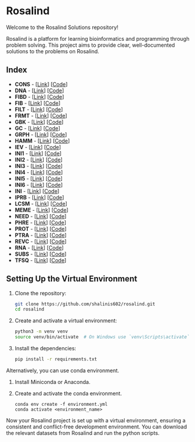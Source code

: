 # Rosalind 
Welcome to the Rosalind Solutions repository! 

Rosalind is a platform for learning bioinformatics and programming through problem solving. This project aims to provide clear, well-documented solutions to the problems on Rosalind. 

## Index

* **CONS** - [[Link](https://rosalind.info/problems/cons/)] [[Code](https://github.com/shalinis602/Rosalind/blob/main/cons.py)]
* **DNA** - [[Link](https://rosalind.info/problems/dna/)] [[Code](https://github.com/shalinis602/Rosalind/blob/main/dna.py)]
* **FIBD** - [[Link](https://rosalind.info/problems/fibd/)] [[Code](https://github.com/shalinis602/Rosalind/blob/main/fibd.py)]
* **FIB** - [[Link](https://rosalind.info/problems/fib/)] [[Code](https://github.com/shalinis602/Rosalind/blob/main/fib.py)]
* **FILT** - [[Link](https://rosalind.info/problems/filt/)] [[Code](https://github.com/shalinis602/Rosalind/blob/main/filt.py)]
* **FRMT** - [[Link](https://rosalind.info/problems/frmt/)] [[Code](https://github.com/shalinis602/Rosalind/blob/main/frmt.py)]
* **GBK** - [[Link](https://rosalind.info/problems/gbk/)] [[Code](https://github.com/shalinis602/Rosalind/blob/main/gbk.py)]
* **GC** - [[Link](https://rosalind.info/problems/gc/)] [[Code](https://github.com/shalinis602/Rosalind/blob/main/gc_1.py)]
* **GRPH** - [[Link](https://rosalind.info/problems/grph/)] [[Code](https://github.com/shalinis602/Rosalind/blob/main/grph.py)]
* **HAMM** - [[Link](https://rosalind.info/problems/hamm/)] [[Code](https://github.com/shalinis602/Rosalind/blob/main/hamm.py)]
* **IEV** - [[Link](https://rosalind.info/problems/iev/)] [[Code](https://github.com/shalinis602/Rosalind/blob/main/iev.py)]
* **INI1** - [[Link](https://rosalind.info/problems/ini1/)] [[Code](https://github.com/shalinis602/Rosalind/blob/main/ini1.py)]
* **INI2** - [[Link](https://rosalind.info/problems/ini2/)] [[Code](https://github.com/shalinis602/Rosalind/blob/main/ini2.py)]
* **INI3** - [[Link](https://rosalind.info/problems/ini3/)] [[Code](https://github.com/shalinis602/Rosalind/blob/main/ini3.py)]
* **INI4** - [[Link](https://rosalind.info/problems/ini4/)] [[Code](https://github.com/shalinis602/Rosalind/blob/main/ini4.py)]
* **INI5** - [[Link](https://rosalind.info/problems/ini5/)] [[Code](https://github.com/shalinis602/Rosalind/blob/main/ini5.py)]
* **INI6** - [[Link](https://rosalind.info/problems/ini6/)] [[Code](https://github.com/shalinis602/Rosalind/blob/main/ini6.py)]
* **INI** - [[Link](https://rosalind.info/problems/ini/)] [[Code](https://github.com/shalinis602/Rosalind/blob/main/ini.py)]
* **IPRB** - [[Link](https://rosalind.info/problems/iprb/)] [[Code](https://github.com/shalinis602/Rosalind/blob/main/iprb.py)]
* **LCSM** - [[Link](https://rosalind.info/problems/lcsm/)] [[Code](https://github.com/shalinis602/Rosalind/blob/main/lcsm.py)]
* **MEME** - [[Link](https://rosalind.info/problems/meme/)] [[Code](https://github.com/shalinis602/Rosalind/blob/main/meme.py)]
* **NEED** - [[Link](https://rosalind.info/problems/need/)] [[Code](https://github.com/shalinis602/Rosalind/blob/main/need.py)]
* **PHRE** - [[Link](https://rosalind.info/problems/phre/)] [[Code](https://github.com/shalinis602/Rosalind/blob/main/phre.py)]
* **PROT** - [[Link](https://rosalind.info/problems/prot/)] [[Code](https://github.com/shalinis602/Rosalind/blob/main/prot.py)]
* **PTRA** - [[Link](https://rosalind.info/problems/ptra/)] [[Code](https://github.com/shalinis602/Rosalind/blob/main/ptra.py)]
* **REVC** - [[Link](https://rosalind.info/problems/revc/)] [[Code](https://github.com/shalinis602/Rosalind/blob/main/revc.py)]
* **RNA** - [[Link](https://rosalind.info/problems/rna/)] [[Code](https://github.com/shalinis602/Rosalind/blob/main/rna.py)]
* **SUBS** - [[Link](https://rosalind.info/problems/subs/)] [[Code](https://github.com/shalinis602/Rosalind/blob/main/subs.py)]
* **TFSQ** - [[Link](https://rosalind.info/problems/tfsq/)] [[Code](https://github.com/shalinis602/Rosalind/blob/main/tfsq.py)]


## Setting Up the Virtual Environment

1. Clone the repository:

    ```bash
    git clone https://github.com/shalinis602/rosalind.git
    cd rosalind
    ```

2. Create and activate a virtual environment:

    ```bash
    python3 -m venv venv
    source venv/bin/activate  # On Windows use `venv\Scripts\activate`
    ```

3. Install the dependencies:

    ```bash
    pip install -r requirements.txt
    ```

Alternatively, you can use conda environment.

1. Install Miniconda or Anaconda.

2. Create and activate the conda environment.
    ```
    conda env create -f environment.yml
    conda activate <environment_name>
    ```

Now your Rosalind project is set up with a virtual environment, ensuring a consistent and conflict-free development environment. You can download the relevant datasets from Rosalind and run the python scripts.
